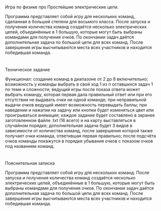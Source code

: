   Игра по физике про Простейшие электрические цепи.

  Программа представляет собой игру для нескольких команд, сделанная в большей степени
для восьмого класса. После запуска и получения количества команд создаётся несколько
электрических цепей, объединённые в 1 большую, которые могут быть выбраны командами для
получения очков. По окончании задач даётся дополнительная задача по большой цепи для
всех команд. После завершения игры высчитываются места всех участников и находится
победившая команда.

#

  Техническое задание

  Функционал: создание команд в диапазоне от 2 до 8 включительно; возможность у команды выбрать в свой ход 1 из n 
оставшихся задач 1 по теме и сложности; ведущий игры после показа ответа может выбрать команду, которая первая дала
правильный ответ или при его отсутствии не выдавать очки ни одной команде; при неправильной выдачи очков ведущий
имеет возможность перевыдать баллы; при наведении и нажатии на задачу или кнопки будет изменяться цвет или 
проигрываться анимация; каждое задание будет составлено в заранее заготовленном файле .txt (16 всего) и на карту 
выставляться в случайном порядке; дополнительная задача будет 3 видов в зависимости от количества команд, после 
завершения которой также получает очки команда, ответившая первая правильно; после подсчёта очков команды покажутся
в порядке убывания очков с показом очков под названием команд.

#

  Пояснительная записка

  Программа представляет собой игру для нескольких команд. После запуска и получения количества
команд создаётся несколько электрических цепей, объединённые в 1 большую, которые могут быть выбраны 
командами для получения очков. По окончании задач даётся дополнительная задача по большой цепи для
всех команд. После завершения игры высчитываются места всех участников и находится победившая команда.
